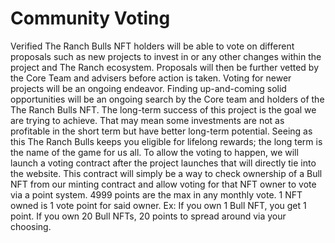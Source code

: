 # Community Voting

Verified The Ranch Bulls NFT holders will be able to vote on different proposals such as new projects to invest in or any other changes within the project and The Ranch ecosystem. Proposals will then be further vetted by the Core Team and advisers before action is taken. Voting for newer projects will be an ongoing endeavor. Finding up-and-coming solid opportunities will be an ongoing search by the Core team and holders of the The Ranch Bulls NFT. The long-term success of this project is the goal we are trying to achieve. That may mean some investments are not as profitable in the short term but have better long-term potential. Seeing as this The Ranch Bulls keeps you eligible for lifelong rewards; the long term is the name of the game for us all. To allow the voting to happen, we will launch a voting contract after the project launches that will directly tie into the website. This contract will simply be a way to check ownership of a Bull NFT from our minting contract and allow voting for that NFT owner to vote via a point system. 4999 points are the max in any monthly vote. 1 NFT owned is 1 vote point for said owner. Ex: If you own 1 Bull NFT, you get 1 point. If you own 20 Bull NFTs, 20 points to spread around via your choosing.
